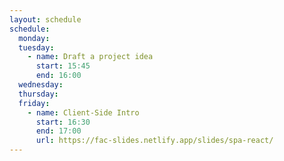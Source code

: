 ```yaml
---
layout: schedule
schedule:
  monday:
  tuesday:
    - name: Draft a project idea
      start: 15:45
      end: 16:00
  wednesday:
  thursday:
  friday:
    - name: Client-Side Intro
      start: 16:30
      end: 17:00
      url: https://fac-slides.netlify.app/slides/spa-react/
---
```

